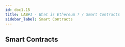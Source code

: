 ```yaml
---
id: doc1.15
title: LAB#1 - What is Ethereum ? / Smart Contracts
sidebar_label: Smart Contracts
---
```


## Smart Contracts
